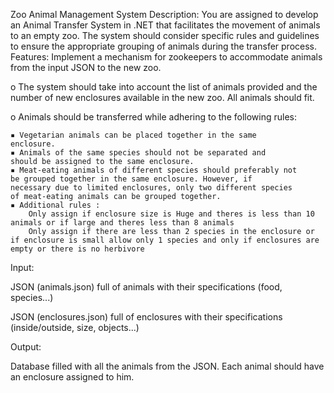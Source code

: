 Zoo Animal Management System
Description: You are assigned to develop an Animal Transfer System in .NET
that facilitates the movement of animals to an empty zoo. The system should 
consider specific rules and guidelines to ensure the appropriate grouping of 
animals during the transfer process. 
Features:
Implement a mechanism for zookeepers to accommodate animals from the input 
JSON to the new zoo.

o The system should take into account the list of animals provided
and the number of new enclosures available in the new zoo. All 
animals should fit.

o Animals should be transferred while adhering to the following rules:

	▪ Vegetarian animals can be placed together in the same 
	enclosure. 
	▪ Animals of the same species should not be separated and 
	should be assigned to the same enclosure. 
	▪ Meat-eating animals of different species should preferably not 
	be grouped together in the same enclosure. However, if 
	necessary due to limited enclosures, only two different species 
	of meat-eating animals can be grouped together.
	▪ Additional rules : 
		Only assign if enclosure size is Huge and theres is less than 10 animals or if large and theres less than 8 animals
	    Only assign if there are less than 2 species in the enclosure or if enclosure is small allow only 1 species and only if enclosures are empty or there is no herbivore
					
Input:

JSON (animals.json) full of animals with their specifications (food, 
species...)

JSON (enclosures.json) full of enclosures with their specifications 
(inside/outside, size, objects...)

Output:

Database filled with all the animals from the JSON. Each animal should 
have an enclosure assigned to him.
